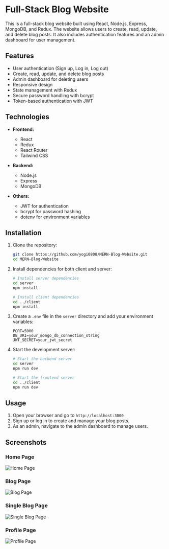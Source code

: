 # Full-Stack Blog Website

This is a full-stack blog website built using React, Node.js, Express, MongoDB, and Redux. The website allows users to create, read, update, and delete blog posts. It also includes authentication features and an admin dashboard for user management.

## Features

- User authentication (Sign up, Log in, Log out)
- Create, read, update, and delete blog posts
- Admin dashboard for deleting users
- Responsive design
- State management with Redux
- Secure password handling with bcrypt
- Token-based authentication with JWT

## Technologies

- **Frontend:**

  - React
  - Redux
  - React Router
  - Tailwind CSS

- **Backend:**

  - Node.js
  - Express
  - MongoDB

- **Others:**
  - JWT for authentication
  - bcrypt for password hashing
  - dotenv for environment variables

## Installation

1. Clone the repository:

   ```bash
   git clone https://github.com/yogi0808/MERN-Blog-Website.git
   cd MERN-Blog-Website
   ```

2. Install dependencies for both client and server:

   ```bash
   # Install server dependencies
   cd server
   npm install

   # Install client dependencies
   cd ../client
   npm install
   ```

3. Create a `.env` file in the `server` directory and add your environment variables:

   ```env
   PORT=5000
   DB_URI=your_mongo_db_connection_string
   JWT_SECRET=your_jwt_secret
   ```

4. Start the development server:

   ```bash
   # Start the backend server
   cd server
   npm run dev

   # Start the frontend server
   cd ../client
   npm run dev
   ```

## Usage

1. Open your browser and go to `http://localhost:3000`
2. Sign up or log in to create and manage your blog posts.
3. As an admin, navigate to the admin dashboard to manage users.

## Screenshots

### Home Page

![Home Page](https://github.com/yogi0808/MERN-Blog-Website/assets/148646093/90e52e2c-2e26-4bca-9f93-fc16f42bc8f0)

### Blog Page

![Blog Page](https://github.com/yogi0808/MERN-Blog-Website/assets/148646093/483e55a6-0ae2-4739-9117-058871af4e71)

### Single Blog Page

![Single Blog Page](https://github.com/yogi0808/MERN-Blog-Website/assets/148646093/d12b11eb-5a72-45a8-81b7-58164de58f45)

### Profile Page

![Profile Page](https://github.com/yogi0808/MERN-Blog-Website/assets/148646093/b9516ef3-a6f9-4e83-ab8b-4392505b225d)

